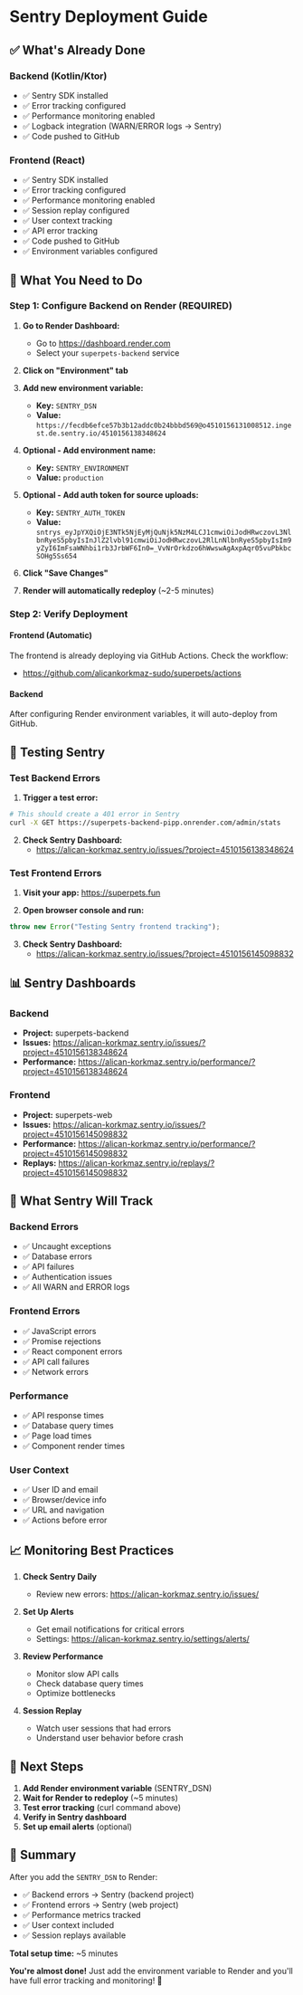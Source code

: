 # Sentry Deployment Guide

## ✅ What's Already Done

### Backend (Kotlin/Ktor)
- ✅ Sentry SDK installed
- ✅ Error tracking configured
- ✅ Performance monitoring enabled
- ✅ Logback integration (WARN/ERROR logs → Sentry)
- ✅ Code pushed to GitHub

### Frontend (React)
- ✅ Sentry SDK installed
- ✅ Error tracking configured
- ✅ Performance monitoring enabled
- ✅ Session replay configured
- ✅ User context tracking
- ✅ API error tracking
- ✅ Code pushed to GitHub
- ✅ Environment variables configured

## 🔧 What You Need to Do

### Step 1: Configure Backend on Render (REQUIRED)

1. **Go to Render Dashboard:**
   - Go to https://dashboard.render.com
   - Select your `superpets-backend` service

2. **Click on "Environment" tab**

3. **Add new environment variable:**
   - **Key:** `SENTRY_DSN`
   - **Value:** `https://fecdb6efce57b3b12addc0b24bbbd569@o4510156131008512.ingest.de.sentry.io/4510156138348624`

4. **Optional - Add environment name:**
   - **Key:** `SENTRY_ENVIRONMENT`
   - **Value:** `production`

5. **Optional - Add auth token for source uploads:**
   - **Key:** `SENTRY_AUTH_TOKEN`
   - **Value:** `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`

6. **Click "Save Changes"**

7. **Render will automatically redeploy** (~2-5 minutes)

### Step 2: Verify Deployment

#### Frontend (Automatic)
The frontend is already deploying via GitHub Actions. Check the workflow:
- https://github.com/alicankorkmaz-sudo/superpets/actions

#### Backend
After configuring Render environment variables, it will auto-deploy from GitHub.

## 🧪 Testing Sentry

### Test Backend Errors

1. **Trigger a test error:**
```bash
# This should create a 401 error in Sentry
curl -X GET https://superpets-backend-pipp.onrender.com/admin/stats
```

2. **Check Sentry Dashboard:**
   - https://alican-korkmaz.sentry.io/issues/?project=4510156138348624

### Test Frontend Errors

1. **Visit your app:** https://superpets.fun

2. **Open browser console and run:**
```javascript
throw new Error("Testing Sentry frontend tracking");
```

3. **Check Sentry Dashboard:**
   - https://alican-korkmaz.sentry.io/issues/?project=4510156145098832

## 📊 Sentry Dashboards

### Backend
- **Project:** superpets-backend
- **Issues:** https://alican-korkmaz.sentry.io/issues/?project=4510156138348624
- **Performance:** https://alican-korkmaz.sentry.io/performance/?project=4510156138348624

### Frontend
- **Project:** superpets-web
- **Issues:** https://alican-korkmaz.sentry.io/issues/?project=4510156145098832
- **Performance:** https://alican-korkmaz.sentry.io/performance/?project=4510156145098832
- **Replays:** https://alican-korkmaz.sentry.io/replays/?project=4510156145098832

## 🎯 What Sentry Will Track

### Backend Errors
- ✅ Uncaught exceptions
- ✅ Database errors
- ✅ API failures
- ✅ Authentication issues
- ✅ All WARN and ERROR logs

### Frontend Errors
- ✅ JavaScript errors
- ✅ Promise rejections
- ✅ React component errors
- ✅ API call failures
- ✅ Network errors

### Performance
- ✅ API response times
- ✅ Database query times
- ✅ Page load times
- ✅ Component render times

### User Context
- ✅ User ID and email
- ✅ Browser/device info
- ✅ URL and navigation
- ✅ Actions before error

## 📈 Monitoring Best Practices

1. **Check Sentry Daily**
   - Review new errors: https://alican-korkmaz.sentry.io/issues/

2. **Set Up Alerts**
   - Get email notifications for critical errors
   - Settings: https://alican-korkmaz.sentry.io/settings/alerts/

3. **Review Performance**
   - Monitor slow API calls
   - Check database query times
   - Optimize bottlenecks

4. **Session Replay**
   - Watch user sessions that had errors
   - Understand user behavior before crash

## 🚀 Next Steps

1. **Add Render environment variable** (SENTRY_DSN)
2. **Wait for Render to redeploy** (~5 minutes)
3. **Test error tracking** (curl command above)
4. **Verify in Sentry dashboard**
5. **Set up email alerts** (optional)

## 📝 Summary

After you add the `SENTRY_DSN` to Render:

- ✅ Backend errors → Sentry (backend project)
- ✅ Frontend errors → Sentry (web project)
- ✅ Performance metrics tracked
- ✅ User context included
- ✅ Session replays available

**Total setup time:** ~5 minutes

**You're almost done!** Just add the environment variable to Render and you'll have full error tracking and monitoring! 🎉
